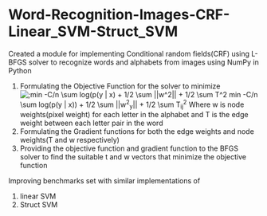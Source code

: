 # Word-Recognition-Images-CRF-Linear_SVM-Struct_SVM
Created a module for implementing
Conditional random fields(CRF) using L-BFGS solver to recognize words and alphabets from images using NumPy in Python
  1. Formulating the Objective Function for the solver to minimize
       <img src="https://latex.codecogs.com/svg.latex?\Large&space;min -C/n \sum log(p(y | x) + 1/2 \sum ||w^2|| + 1/2 \sum T^2" title=";min -C/n \sum log(p(y | x) + 1/2 \sum ||w^2|| + 1/2 \sum T^2" />
       min -C/n \sum log(p(y | x)) + 1/2 \sum ||w<sup>2</sup><sub>y</sub>|| + 1/2 \sum T<sub>ij</sub><sup>2</sup>
        Where w is node weights(pixel weight) for each letter in the alphabet
        and T is the edge weight between each letter pair in the word
  2. Formulating the Gradient functions for both the edge weights and node weights(T and w respectively)
  3. Providing the objective function and gradient function to the BFGS solver to find the suitable t and w vectors that minimize the      objective function


Improving benchmarks set with similar implementations of
1. linear SVM
2. Struct SVM
